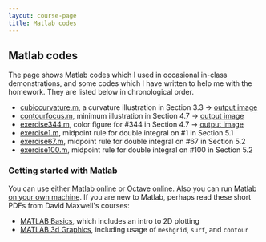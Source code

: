 ```yaml
---
layout: course-page
title: Matlab codes
---
```


## Matlab codes

The page shows Matlab codes which I used in occasional in-class demonstrations, and some codes which I have written to help me with the homework.  They are listed below in chronological order.

  * [cubiccurvature.m](assets/codes/S23/cubiccurvature.m), a curvature illustration in Section 3.3 -> [output image](assets/codes/S23/cubiccurvature.png)
  * [contourfocus.m](assets/codes/S23/contourfocus.m), minimum illustration in Section 4.7 -> [output image](assets/codes/S23/contourfocus.png)
  * [exercise344.m](assets/codes/S23/exercise344.m), color figure for #344 in Section 4.7 -> [output image](assets/codes/S23/exercise344.png)
  * [exercise1.m](assets/codes/S23/exercise1.m), midpoint rule for double integral on #1 in Section 5.1
  * [exercise67.m](assets/codes/S23/exercise67.m), midpoint rule for double integral on #67 in Section 5.2
  * [exercise100.m](assets/codes/S23/exercise100.m), midpoint rule for double integral on #100 in Section 5.2

### Getting started with Matlab

You can use either [Matlab online](https://matlab.mathworks.com/) or [Octave online](https://octave-online.net/).  Also you can run [Matlab on your own machine](https://www.mathworks.com/products/matlab/student.html).  If you are new to Matlab, perhaps read these short PDFs from David Maxwell's courses:

  * [MATLAB Basics](assets/codes/S23/MatlabBasics.pdf), which includes an intro to 2D plotting
  * [MATLAB 3d Graphics](assets/codes/S23/Matlab3dPlot.pdf), including usage of `meshgrid`, `surf`, and `contour`

<div style="padding-bottom: 40px"></div>
